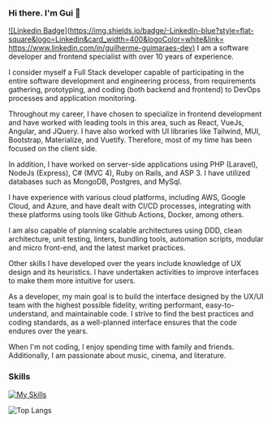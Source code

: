 ### Hi there. I'm Gui 👋
[![Linkedin Badge](https://img.shields.io/badge/-LinkedIn-blue?style=flat-square&logo=Linkedin&card_width=400&logoColor=white&link=
https://www.linkedin.com/in/guilherme-guimaraes-dev)](
https://www.linkedin.com/in/guilherme-guimaraes-dev)
I am a software developer and frontend specialist with over 10 years of experience.

I consider myself a Full Stack developer capable of participating in the entire software development and engineering process, from requirements gathering, prototyping, and coding (both backend and frontend) to DevOps processes and application monitoring.

Throughout my career, I have chosen to specialize in frontend development and have worked with leading tools in this area, such as React, VueJs, Angular, and JQuery. I have also worked with UI libraries like Tailwind, MUI, Bootstrap, Materialize, and Vuetify. Therefore, most of my time has been focused on the client side.

In addition, I have worked on server-side applications using PHP (Laravel), NodeJs (Express), C# (MVC 4), Ruby on Rails, and ASP 3. I have utilized databases such as MongoDB, Postgres, and MySql.

I have experience with various cloud platforms, including AWS, Google Cloud, and Azure, and have dealt with CI/CD processes, integrating with these platforms using tools like Github Actions, Docker, among others.

I am also capable of planning scalable architectures using DDD, clean architecture, unit testing, linters, bundling tools, automation scripts, modular and micro front-end, and the latest market practices.

Other skills I have developed over the years include knowledge of UX design and its heuristics. I have undertaken activities to improve interfaces to make them more intuitive for users.

As a developer, my main goal is to build the interface designed by the UX/UI team with the highest possible fidelity, writing performant, easy-to-understand, and maintainable code. I strive to find the best practices and coding standards, as a well-planned interface ensures that the code endures over the years.

When I'm not coding, I enjoy spending time with family and friends. Additionally, I am passionate about music, cinema, and literature.

### Skills
[![My Skills](https://skillicons.dev/icons?i=html,css,js,ts,react,nextjs,vue,nuxtjs,tailwind,materialui,vuetify,git,express,php,laravel,mongodb,mysql,docker,jest,cypress,bootstrap,graphql,jquery,linux,ps&theme=light)](https://github.com/guicazaroto#skills)

![Top Langs](https://github-readme-stats.vercel.app/api/top-langs/?username=anuraghazra&card_width=1000)  

